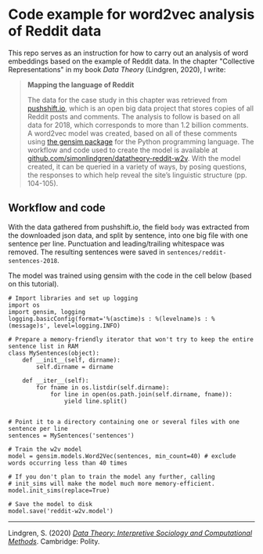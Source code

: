 # Code example for word2vec analysis of Reddit data

This repo serves as an instruction for how to carry out an analysis of word embeddings based on the example of Reddit data. In the chapter "Collective Representations" in my book *Data Theory* (Lindgren, 2020), I write:

>**Mapping the language of Reddit**
>
>The data for the case study in this chapter was retrieved from [pushshift.io](https://pushshift.io), which is an open big data project that stores copies of all Reddit posts and comments. The analysis to follow is based on all data for 2018, which corresponds to more than 1.2 billion comments. A word2vec model was created, based on all of these comments using [the gensim package](https://github.com/RaRe-Technologies/gensim) for the Python programming language. The workflow and code used to create the model is available at [github.com/simonlindgren/datatheory-reddit-w2v](https://github.com/simonlindgren/datatheory-reddit-w2v). With the model created, it can be queried in a variety of ways, by posing questions, the responses to which help reveal the site’s linguistic structure (pp. 104-105).

## Workflow and code

With the data gathered from pushshift.io, the field `body` was extracted from the downloaded json data, and split by sentence, into one big file with one sentence per line. Punctuation and leading/trailing whitespace was removed. The resulting sentences were saved in `sentences/reddit-sentences-2018`.

The model was trained using gensim with the code in the cell below (based on this tutorial).

```
# Import libraries and set up logging
import os
import gensim, logging
logging.basicConfig(format='%(asctime)s : %(levelname)s : %(message)s', level=logging.INFO)

# Prepare a memory-friendly iterator that won't try to keep the entire sentence list in RAM 
class MySentences(object):
    def __init__(self, dirname):
        self.dirname = dirname
 
    def __iter__(self):
        for fname in os.listdir(self.dirname):
            for line in open(os.path.join(self.dirname, fname)):
                yield line.split()
 
 
# Point it to a directory containing one or several files with one sentence per line 
sentences = MySentences('sentences')

# Train the w2v model
model = gensim.models.Word2Vec(sentences, min_count=40) # exclude words occurring less than 40 times

# If you don't plan to train the model any further, calling 
# init_sims will make the model much more memory-efficient.
model.init_sims(replace=True)

# Save the model to disk
model.save('reddit-w2v.model')
```


----
Lindgren, S. (2020) [*Data Theory: Interpretive Sociology and Computational Methods*](https://politybooks.com/bookdetail/?isbn=9781509539277&subject_id=3&tag_id=42). Cambridge: Polity.

